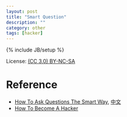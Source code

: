 ```yaml
---
layout: post
title: "Smart Question"
description: ""
category: other
tags: [hacker]
---
```

{% include JB/setup %}

License: [(CC 3.0) BY-NC-SA](http://creativecommons.org/licenses/by-nc-sa/3.0/)

# Reference
* [How To Ask Questions The Smart Way](http://www.catb.org/~esr/faqs/smart-questions.html), [中文](http://lilydjwg.vim-cn.com/articles/smart-questions.html)
* [How To Become A Hacker](http://www.catb.org/~esr/faqs/hacker-howto.html)
